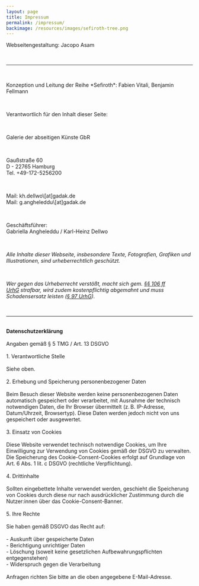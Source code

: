 ```yaml
---
layout: page
title: Impressum
permalink: /impressum/
backimage: /resources/images/sefiroth-tree.png
---
```

<p>Webseitengestaltung: Jacopo Asam</p>
<br>
<hr>
<br>
<p>Konzeption und Leitung der Reihe *Sefiroth*: Fabien Vitali, Benjamin Fellmann<p>
<br>
<p>Verantwortlich für den Inhalt dieser Seite:</p>
<br>
<p>Galerie der abseitigen Künste GbR</p>
<br>
<p>Gaußstraße 60<br>D - 22765 Hamburg<br>Tel. +49-172-5256200</p>
<br>
<p>Mail: kh.dellwo\[at]gadak.de<br>Mail: g.angheleddu\[at]gadak.de</p>
<br>
<p>Geschäftsführer:<br>Gabriella Angheleddu / Karl-Heinz Dellwo</p>
<br>
<p><em>Alle Inhalte dieser Webseite, insbesondere Texte, Fotografien, Grafiken und Illustrationen, sind urheberrechtlich geschützt.</em></p>
<br>
<p><em>Wer gegen das Urheberrecht verstößt, macht sich gem.&nbsp;</em><a title="(opens in a new window)" href="https://dejure.org/gesetze/UrhG/106.html" rel="noreferrer" data-extlink=""><em>§§ 106 ff UrhG</em></a><em>&nbsp;strafbar, wird zudem kostenpflichtig abgemahnt und muss Schadensersatz leisten (</em><a title="(opens in a new window)" href="https://dejure.org/gesetze/UrhG/97.html" rel="noreferrer" data-extlink=""><em>§&nbsp;97 UrhG</em></a><em>).</em></p>
<br>
<hr>
<br>
<b>Datenschutzerklärung</b><br>
<br>
Angaben gemäß § 5 TMG / Art. 13 DSGVO<br>
<br>
	1. Verantwortliche Stelle<br>
<br>Siehe oben.<br>
<br>
	2. Erhebung und Speicherung personenbezogener Daten<br>
<br>
Beim Besuch dieser Website werden keine personenbezogenen Daten automatisch gespeichert oder verarbeitet, mit Ausnahme der technisch notwendigen Daten, die Ihr Browser übermittelt (z. B. IP-Adresse, Datum/Uhrzeit, Browsertyp). Diese Daten werden jedoch nicht von uns gespeichert oder ausgewertet.<br>
<br>
	3. Einsatz von Cookies<br>
<br>
Diese Website verwendet technisch notwendige Cookies, um Ihre Einwilligung zur Verwendung von Cookies gemäß der DSGVO zu verwalten.<br>
Die Speicherung des Cookie-Consent-Cookies erfolgt auf Grundlage von Art. 6 Abs. 1 lit. c DSGVO (rechtliche Verpflichtung).<br>
<br>
	4. Drittinhalte<br>
<br>Sollten eingebettete Inhalte verwendet werden, geschieht die Speicherung von Cookies durch diese nur nach ausdrücklicher Zustimmung durch die Nutzer:innen über das Cookie-Consent-Banner.<br>
<br>
	5. Ihre Rechte<br>
<br>
Sie haben gemäß DSGVO das Recht auf:<br>
<br>
	- Auskunft über gespeicherte Daten<br>
	- Berichtigung unrichtiger Daten<br>
	- Löschung (soweit keine gesetzlichen Aufbewahrungspflichten entgegenstehen)<br>
	- Widerspruch gegen die Verarbeitung<br><br>
Anfragen richten Sie bitte an die oben angegebene E-Mail-Adresse.<br>
